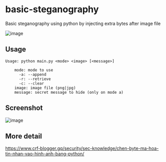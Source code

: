 # basic-steganography
Basic steganography using python by injecting extra bytes after image file

![image](https://user-images.githubusercontent.com/90561566/203076184-d324dbeb-9023-4b8e-a475-88f79d1d79eb.png)

## Usage

```
Usage: python main.py <mode> <image> [<message>]

    mode: mode to use
      -a: --append
      -r: --retrieve
      -c: --clear
    image: image file (png|jpg)
    message: secret message to hide (only on mode a)
```

## Screenshot

![image](https://user-images.githubusercontent.com/90561566/203075717-addd1e55-4706-4810-b170-f98218e737c6.png)

## More detail

https://www.crf-blogger.gq/security/sec-knowledge/chen-byte-ma-hoa-tin-nhan-vao-hinh-anh-bang-python/
